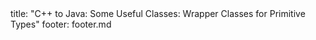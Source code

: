 <frontmatter>
title: "C++ to Java: Some Useful Classes: Wrapper Classes for Primitive Types"
footer: footer.md
</frontmatter>

<include src="navbar.md" boilerplate />

<include src="unit-inPage-asFlat.md" boilerplate />